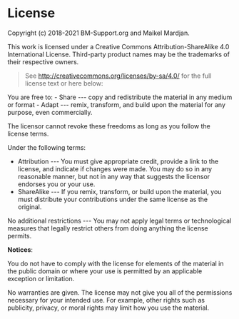 License
=======

Copyright (c) 2018-2021 BM-Support.org and Maikel Mardjan.

This work is licensed under a Creative Commons Attribution-ShareAlike
4.0 International License. Third-party product names may be the
trademarks of their respective owners.

> See <http://creativecommons.org/licenses/by-sa/4.0/> for the full
> license text or here below:

You are free to: - Share --- copy and redistribute the material in any
medium or format - Adapt --- remix, transform, and build upon the
material for any purpose, even commercially.

The licensor cannot revoke these freedoms as long as you follow the
license terms.

Under the following terms:

-   Attribution --- You must give appropriate credit, provide a link to
    the license, and indicate if changes were made. You may do so in any
    reasonable manner, but not in any way that suggests the licensor
    endorses you or your use.
-   ShareAlike --- If you remix, transform, or build upon the material,
    you must distribute your contributions under the same license as the
    original.

No additional restrictions --- You may not apply legal terms or
technological measures that legally restrict others from doing anything
the license permits.

**Notices**:

You do not have to comply with the license for elements of the material
in the public domain or where your use is permitted by an applicable
exception or limitation.

No warranties are given. The license may not give you all of the
permissions necessary for your intended use. For example, other rights
such as publicity, privacy, or moral rights may limit how you use the
material.
